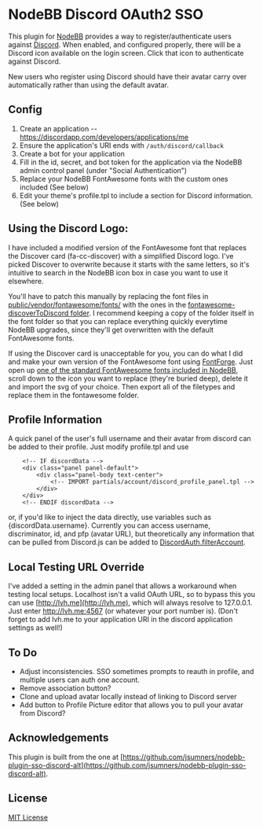 # NodeBB Discord OAuth2 SSO 

This plugin for [NodeBB](https://github.com/NodeBB/NodeBB/) provides a way to register/authenticate users against
[Discord](https://discordapp.com/). When enabled, and configured properly, there will be a
Discord icon available on the login screen. Click that icon to authenticate
against Discord.

New users who register using Discord should have their avatar carry over automatically rather than using the default avatar.

## Config

1. Create an application -- https://discordapp.com/developers/applications/me
2. Ensure the application's URI ends with `/auth/discord/callback`
3. Create a bot for your application
4. Fill in the id, secret, and bot token for the application via the NodeBB admin control panel (under "Social Authentication")
5. Replace your NodeBB FontAwesome fonts with the custom ones included (See below)
6. Edit your theme's profile.tpl to include a section for Discord information. (See below)

## Using the Discord Logo:

I have included a modified version of the FontAwesome font that replaces the Discover card (fa-cc-discover) with a simplified Discord logo. I've picked Discover to overwrite because it starts with the same letters, so it's intuitive to search in the NodeBB icon box in case you want to use it elsewhere.

You'll have to patch this manually by replacing the font files in [public/vendor/fontawesome/fonts/](https://github.com/NodeBB/NodeBB/tree/master/public/vendor/fontawesome/fonts) with the ones in the [fontawesome-discoverToDiscord folder](https://github.com/selkkie/nodebb-plugin-sso-discord-with-logo/tree/master/fontawesome-discoverToDiscord).
I recommend keeping a copy of the folder itself in the font folder so that you can replace everything quickly everytime NodeBB upgrades, since they'll get overwritten with the default FontAwesome fonts.

If using the Discover card is unacceptable for you, you can do what I did and make your own version of the FontAwesome font using [FontForge](https://github.com/fontforge/fontforge). Just open up [one of the standard FontAweesome fonts included in NodeBB](https://github.com/NodeBB/NodeBB/tree/master/public/vendor/fontawesome/fonts), scroll down to the icon you want to replace (they're buried deep), delete it and import the svg of your choice. Then export all of the filetypes and replace them in the fontawesome folder.

## Profile Information
A quick panel of the user's full username and their avatar from discord can be added to their profile.
Just modify profile.tpl and use
```
    <!-- IF discordData -->
    <div class="panel panel-default">
        <div class="panel-body text-center">
            <!-- IMPORT partials/account/discord_profile_panel.tpl -->
        </div>
    </div>
    <!-- ENDIF discordData -->
```
or, if you'd like to inject the data directly, use variables such as {discordData.username}.
Currently you can access username, discriminator, id, and pfp (avatar URL), but theoretically any information that can be pulled from Discord.js can be added to [DiscordAuth.filterAccount](https://github.com/selkkie/nodebb-plugin-sso-discord-with-logo/blob/master/library.js#L331).

## Local Testing URL Override

I've added a setting in the admin panel that allows a workaround when testing local setups. Localhost isn't a valid OAuth URL, so to bypass this you can use [http://lvh.me](http://lvh.me), which will always resolve to 127.0.0.1. Just enter http://lvh.me:4567 (or whatever your port number is).
(Don't forget to add lvh.me to your application URI in the discord application settings as well!)

## To Do
* Adjust inconsistencies. SSO sometimes prompts to reauth in profile, and multiple users can auth one account.
* Remove association button?
* Clone and upload avatar locally instead of linking to Discord server
* Add button to Profile Picture editor that allows you to pull your avatar from Discord?

## Acknowledgements

This plugin is built from the one at [https://github.com/jsumners/nodebb-plugin-sso-discord-alt](https://github.com/jsumners/nodebb-plugin-sso-discord-alt).

## License

[MIT License](http://jsumners.mit-license.org/)